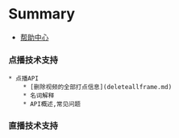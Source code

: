 # Summary

* [帮助中心](README.md)
### 点播技术支持
	* 点播API
		* [删除视频的全部打点信息](deleteallframe.md)
		* 名词解释
		* API概述,常见问题

### 直播技术支持

